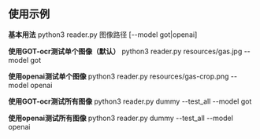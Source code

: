 ## 使用示例
**基本用法**
python3 reader.py 图像路径 [--model got|openai]

**使用GOT-ocr测试单个图像（默认）**
python3 reader.py resources/gas.jpg --model got

**使用openai测试单个图像**
python3 reader.py resources/gas-crop.png --model openai

**使用GOT-ocr测试所有图像**
python3 reader.py dummy --test_all --model got

**使用openai测试所有图像**
python3 reader.py dummy --test_all --model openai
